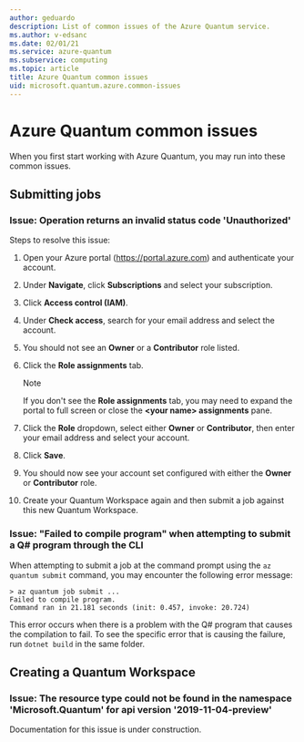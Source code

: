 ```yaml
---
author: geduardo
description: List of common issues of the Azure Quantum service.
ms.author: v-edsanc
ms.date: 02/01/21
ms.service: azure-quantum
ms.subservice: computing
ms.topic: article
title: Azure Quantum common issues
uid: microsoft.quantum.azure.common-issues
---
```


# Azure Quantum common issues

When you first start working with Azure Quantum, you may run into these common issues.

## Submitting jobs

### Issue: Operation returns an invalid status code 'Unauthorized'

Steps to resolve this issue:

1. Open your Azure portal (https://portal.azure.com) and authenticate your account. 
2. Under **Navigate**, click **Subscriptions** and select your subscription.
3. Click **Access control (IAM)**.
4. Under **Check access**, search for your email address and select the account.
5. You should not see an **Owner** or a **Contributor** role listed.
6. Click the **Role assignments** tab.

    > [!NOTE]
    > If you don't see the **Role assignments** tab, you may need to expand the portal to full screen or close the **\<your name\> assignments** pane. 

7. Click the **Role** dropdown, select either **Owner** or **Contributor**, then enter your email address and select your account.
8. Click **Save**.
9. You should now see your account set configured with either the **Owner** or **Contributor** role.
10. Create your Quantum Workspace again and then submit a job against this new Quantum Workspace.

### Issue: "Failed to compile program" when attempting to submit a Q# program through the CLI

When attempting to submit a job at the command prompt using the  `az quantum submit` command, you may encounter the following error message:

```
> az quantum job submit ...
Failed to compile program.
Command ran in 21.181 seconds (init: 0.457, invoke: 20.724)
```

This error occurs when there is a problem with the Q# program that causes the compilation to fail. To see the specific error that is causing the failure, run `dotnet build` in the same folder.

## Creating a Quantum Workspace

### Issue: The resource type could not be found in the namespace 'Microsoft.Quantum' for api version '2019-11-04-preview'

Documentation for this issue is under construction.